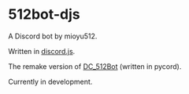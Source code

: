 # 512bot-djs
A Discord bot by mioyu512.

Written in [discord.js](https://discord.js.org).

The remake version of [DC_512Bot](https://github.com/mioyu512/DC_512Bot) (written in pycord).

Currently in development.
